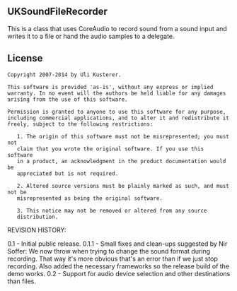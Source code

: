 UKSoundFileRecorder
-------------------

This is a class that uses CoreAudio to record sound from a sound input
and writes it to a file or hand the audio samples to a delegate.


License
-------

	Copyright 2007-2014 by Uli Kusterer.
	
	This software is provided 'as-is', without any express or implied
	warranty. In no event will the authors be held liable for any damages
	arising from the use of this software.
	
	Permission is granted to anyone to use this software for any purpose,
	including commercial applications, and to alter it and redistribute it
	freely, subject to the following restrictions:
	
	   1. The origin of this software must not be misrepresented; you must not
	   claim that you wrote the original software. If you use this software
	   in a product, an acknowledgment in the product documentation would be
	   appreciated but is not required.
	
	   2. Altered source versions must be plainly marked as such, and must not be
	   misrepresented as being the original software.
	
	   3. This notice may not be removed or altered from any source
	   distribution.

REVISION HISTORY:

0.1		- Initial public release.
0.1.1	- Small fixes and clean-ups suggested by Nir Soffer: We now throw
		  when trying to change the sound format during recording. That way it's
		  more obvious that's an error than if we just stop recording. Also
		  added the necessary frameworks so the release build of the demo works.
0.2		- Support for audio device selection and other destinations than files.

